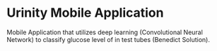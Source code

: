 # Urinity Mobile Application
Mobile Application that utilizes deep learning (Convolutional Neural Network) to classify glucose level of in test tubes (Benedict Solution).
